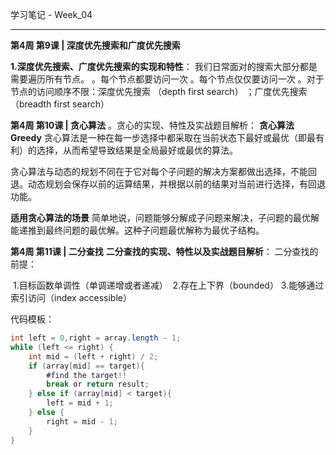 学习笔记 - Week_04

------

**第4周 第9课 | 深度优先搜索和广度优先搜索**  

**1.深度优先搜索、广度优先搜索的实现和特性**：
     我们日常面对的搜索大部分都是需要遍历所有节点。
     。每个节点都要访问一次
     。每个节点仅仅要访问一次
     。对于节点的访问顺序不限：深度优先搜索 （depth first search）  ；广度优先搜索（breadth first search）



  **第4周 第10课 | 贪心算法**
  。贪心的实现、特性及实战题目解析：
  **贪心算法 Greedy**
  贪心算法是一种在每一步选择中都采取在当前状态下最好或最优（即最有利）的选择，从而希望导致结果是全局最好或最优的算法。

  贪心算法与动态的规划不同在于它对每个子问题的解决方案都做出选择，不能回退。动态规划会保存以前的运算结果，并根据以前的结果对当前进行选择，有回退功能。

  **适用贪心算法的场景**
  简单地说，问题能够分解成子问题来解决，子问题的最优解能递推到最终问题的最优解。这种子问题最优解称为最优子结构。



  **第4周 第11课 | 二分查找**
  **二分查找的实现、特性以及实战题目解析**：
     二分查找的前提：   

​     1.目标函数单调性（单调递增或者递减）
​     2.存在上下界（bounded）
​     3.能够通过索引访问（index accessible）

  代码模板：

```java
int left = 0,right = array.length - 1;
while (left <= right) {
    int mid = (left + right) / 2;
    if (array[mid] == target){
        #find the target!!
        break or return result;
    } else if (array[mid] < target){
        left = mid + 1;
    } else {
        right = mid - 1;
    }
}
```

